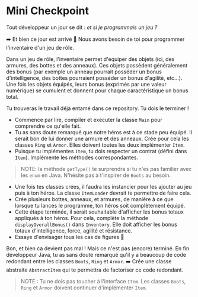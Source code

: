 # Mini Checkpoint 

Tout développeur un jour se dit : *et si je programmais un jeu ?*

➡️ Et bien ce jour est arrivé 🥳 Nous avons besoin de toi pour programmer l'inventaire d'un jeu de rôle.

Dans un jeu de rôle, l'inventaire permet d'équiper des objets (ici, des armures, des bottes et des anneaux). Ces objets possèdent généralement des bonus (par exemple un anneau pourrait posséder un bonus d'intelligence, des bottes pourraient posséder un bonus d'agilité, etc...). 
Une fois les objets équipés, leurs bonus (exprimés par une valeur numérique) se cumulent et donnent pour chaque caractéristique un bonus total. 


Tu trouveras le travail déjà entamé dans ce repository. Tu dois le terminer !

- Commence par lire, compiler et executer la classe `Main` pour comprendre ce qu'elle fait.
- Tu as sans doute remarqué que notre héros est à ce stade peu équipé. Il serait bon de lui donner une armure et des anneaux.
Crée pour cela les classes `Ring`  et `Armor`. Elles doivent toutes les deux implémenter `Item`.
- Puisque tu implémentes `Item`, tu dois respecter un contrat (défini dans `Item`). Implémente les méthodes correspondantes.

> NOTE: la méthode `getType()` te surprendra si tu n'es pas familier avec les `enum` en Java. N'hésite pas à t'inspirer de `Boots` au besoin.

- Une fois tes classes crées, il faudra les instancier pour les ajouter au jeu puis à ton héros. La classe `ItemLoader` 
devrait te permettre de faire cela. 
- Crée plusieurs bottes, anneaux, et armures, de manière à ce que lorsque tu lances le programme, ton héros soit complètement équipé.
- Cette étape terminée, il serait souhaitable d'afficher les bonus totaux appliqués à ton héros. Pour cela, complète la 
méthode `displayOverallBonus()` dans `Inventory`. Elle doit afficher les bonus totaux d'intelligence, force, agilité et résistance.
- Essaye d'envisager tous les cas de figures 🐙

Bon, et bien ca devient pas mal ! Mais ce n'est pas (encore) terminé. En fin développeur Java, tu as sans doute remarqué 
qu'il y a beaucoup de code redondant entre les classes `Boots`, `Ring` et `Armor`. ➡️ Crée une classe abstraite `AbstractItem` qui te permettra de factoriser ce code redondant. 

> NOTE : Tu ne dois pas toucher à l'interface `Item`. Les classes `Boots`, `Ring` et `Armor` doivent continuer d'implémenter `Item`.